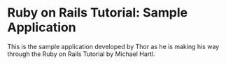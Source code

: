 # Ruby on Rails Tutorial: Sample Application

This is the sample application developed by Thor as he is making his way through the Ruby on Rails Tutorial by Michael Hartl.
